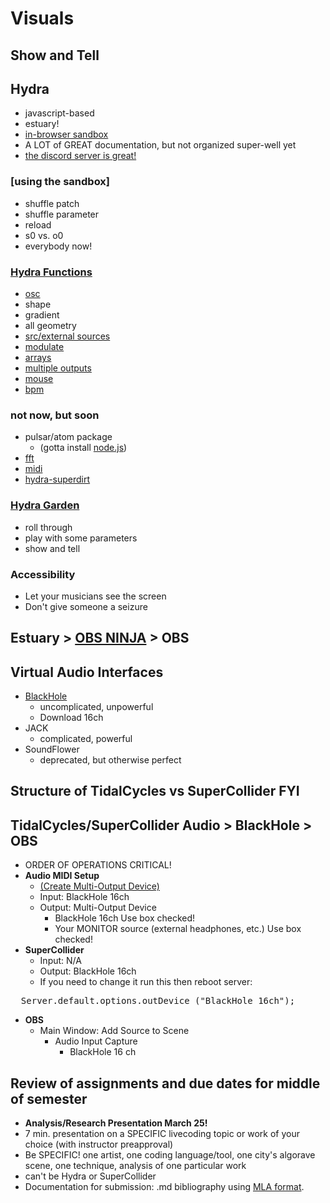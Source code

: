 # Visuals

## Show and Tell

## Hydra
- javascript-based
- estuary!
- [in-browser sandbox](https://hydra.ojack.xyz/?sketch_id=example_3)
- A LOT of GREAT documentation, but not organized super-well yet
- [the discord server is great!](https://discord.com/invite/ZQjfHkNHXC)

### [using the sandbox]
- shuffle patch
- shuffle parameter
- reload
- s0 vs. o0
- everybody now!

### [Hydra Functions](https://hydra.ojack.xyz/functions/)
- [osc](https://hydra.ojack.xyz/docs/docs/learning/video-synth-basics/src/)
- shape
- gradient
- all geometry
- [src/external sources](https://hydra.ojack.xyz/docs/docs/learning/video-synth-basics/external-sources/)
- [modulate](https://hydra.ojack.xyz/docs/docs/learning/video-synth-basics/combinecoord/)
- [arrays](https://hydra.ojack.xyz/docs/docs/learning/sequencing-and-interactivity/arrays/)
- [multiple outputs](https://hydra.ojack.xyz/docs/docs/learning/video-synth-basics/combine/)
- [mouse](https://hydra.ojack.xyz/functions/#functions/mouse/0)
- [bpm](https://hydra.ojack.xyz/functions/#functions/bpm/0)

### not now, but soon
- pulsar/atom package
  - (gotta install [node.js](https://nodejs.org/en/download/))
- [fft](https://hydra.ojack.xyz/docs/docs/learning/sequencing-and-interactivity/audio/)
- [midi](https://hydra.ojack.xyz/docs/docs/learning/sequencing-and-interactivity/midi/)
- [hydra-superdirt](https://github.com/munshkr/hydra-superdirt)

### [Hydra Garden](https://hydra.ojack.xyz/garden/)
- roll through
- play with some parameters
- show and tell

### Accessibility
- Let your musicians see the screen
- Don't give someone a seizure

## Estuary > [OBS NINJA](https://vdo.ninja/) > OBS

## Virtual Audio Interfaces
- [BlackHole](https://existential.audio/blackhole/)
  - uncomplicated, unpowerful
  - Download 16ch
- JACK
  - complicated, powerful
- SoundFlower
  - deprecated, but otherwise perfect

## Structure of TidalCycles vs SuperCollider FYI

## TidalCycles/SuperCollider Audio > BlackHole > OBS
- ORDER OF OPERATIONS CRITICAL!
- **Audio MIDI Setup**
  - [(Create Multi-Output Device)](https://github.com/ExistentialAudio/BlackHole/wiki/Multi-Output-Device)
  - Input: BlackHole 16ch
  - Output: Multi-Output Device
    - BlackHole 16ch Use box checked!
    - Your MONITOR source (external headphones, etc.) Use box checked!
- **SuperCollider**
  - Input: N/A
  - Output: BlackHole 16ch
  - If you need to change it run this then reboot server:
<pre>
  Server.default.options.outDevice_("BlackHole 16ch");
</pre>
- **OBS**
  - Main Window: Add Source to Scene
    - Audio Input Capture
      - BlackHole 16 ch

## Review of assignments and due dates for middle of semester
- **Analysis/Research Presentation March 25!**
- 7 min. presentation on a SPECIFIC livecoding topic or work of your choice (with instructor preapproval)
- Be SPECIFIC! one artist, one coding language/tool, one city's algorave scene, one technique, analysis of one particular work
- can't be Hydra or SuperCollider
- Documentation for submission: .md bibliography using [MLA format](https://owl.purdue.edu/owl/research_and_citation/mla_style/mla_formatting_and_style_guide/mla_general_format.html).
<!---
## For next week:
  - Midterm Presentation Proposal
    - .md from your repo into canvas
    - 10 min. presentation on a livecoding topic or work of your choice (with instructor preapproval)
- Documentation for submission: .md bibliography using MLA format
    - Be SPECIFIC! one artist, one coding language/tool, one city's algorave scene, one technique, analysis of one particular work
    - can't be Hydra or SuperCollider
--->

